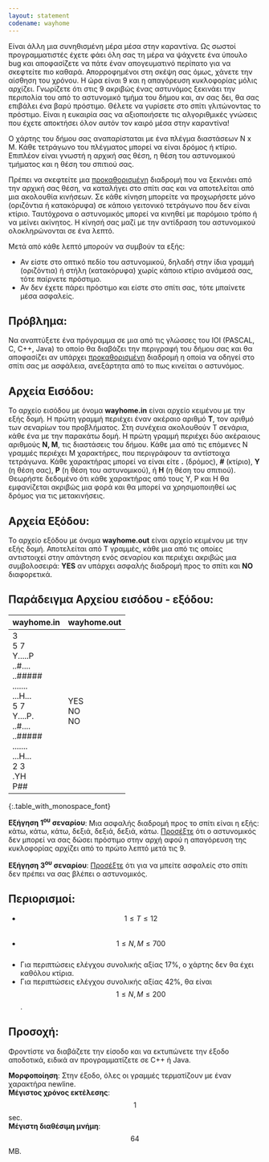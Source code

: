 ```yaml
---
layout: statement
codename: wayhome
---
```


Είναι άλλη μια συνηθισμένη μέρα μέσα στην καραντίνα. Ως σωστοί προγραμματιστές έχετε φάει όλη σας τη μέρα να ψάχνετε ένα ύπουλο bug και αποφασίζετε να πάτε έναν απογευματινό περίπατο για να σκεφτείτε πιο καθαρά. 
Απορροφημένοι στη σκέψη σας όμως, χάνετε την αίσθηση του χρόνου. Η ώρα είναι 9 και η απαγόρευση κυκλοφορίας μόλις αρχίζει. 
Γνωρίζετε ότι στις 9 ακριβώς ένας αστυνόμος ξεκινάει την περιπολία του από το αστυνομικό τμήμα του δήμου και, αν σας δει, θα σας επιβάλει ένα βαρύ πρόστιμο. Θέλετε να γυρίσετε στο σπίτι γλιτώνοντας το πρόστιμο. 
Είναι η ευκαιρία σας να αξιοποιήσετε τις αλγοριθμικές γνώσεις που έχετε αποκτήσει όλον αυτόν τον καιρό μέσα στην καραντίνα!

Ο χάρτης του δήμου σας αναπαρίσταται με ένα πλέγμα διαστάσεων N x M. Κάθε τετράγωνο του πλέγματος μπορεί να είναι δρόμος ή κτίριο.
Επιπλέον είναι γνωστή η αρχική σας θέση, η θέση του αστυνομικού τμήματος και η θέση του σπιτιού σας.

Πρέπει να σκεφτείτε μια <u>προκαθορισμένη</u> διαδρομή που να ξεκινάει από την αρχική σας θέση, να καταλήγει στο σπίτι σας και να αποτελείται από μια ακολουθία κινήσεων. 
Σε κάθε κίνηση μπορείτε να προχωρήσετε μόνο (οριζόντια ή κατακόρυφα) σε κάποιο γειτονικό τετράγωνο που δεν είναι κτίριο. 
Ταυτόχρονα ο αστυνομικός μπορεί να κινηθεί με παρόμοιο τρόπο ή να μείνει ακίνητος. Η κίνησή σας μαζί με την αντίδραση του αστυνομικού ολοκληρώνονται σε ένα λεπτό.

Μετά από κάθε λεπτό μπορούν να συμβούν τα εξής:
* Αν είστε στο οπτικό πεδίο του αστυνομικού, δηλαδή στην ίδια γραμμή (οριζόντια) ή στήλη (κατακόρυφα) χωρίς κάποιο κτίριο ανάμεσά σας, τότε παίρνετε πρόστιμο.
* Αν δεν έχετε πάρει πρόστιμο και είστε στο σπίτι σας, τότε μπαίνετε μέσα ασφαλείς.

## Πρόβλημα:

Να αναπτύξετε ένα πρόγραμμα σε μια από τις γλώσσες του IOI (PASCAL, C, C++, Java) το οποίο θα διαβάζει την περιγραφή του δήμου σας και θα αποφασίζει αν υπάρχει <u>προκαθορισμένη</u> διαδρομή η οποία να οδηγεί στο σπίτι σας με ασφάλεια, ανεξάρτητα από το πως κινείται ο αστυνόμος.

## Αρχεία Εισόδου:

Το αρχείο εισόδου με όνομα **wayhome.in** είναι αρχείο κειμένου με την εξής δομή. Η πρώτη γραμμή περιέχει έναν ακέραιο αριθμό <b>T</b>, τον αριθμό των σεναρίων του προβλήματος. Στη συνέχεια ακολουθούν T σενάρια, κάθε ένα με την παρακάτω δομή.
Η πρώτη γραμμή περιέχει δύο ακέραιους αριθμούς <b>N, M</b>, τις διαστάσεις του δήμου. Κάθε μια από τις επόμενες Ν γραμμές περιέχει Μ χαρακτήρες, που περιγράφουν τα αντίστοιχα τετράγωνα. 
Κάθε χαρακτήρας μπορεί να είναι είτε <b>.</b> (δρόμος), <b>#</b> (κτίριο), <b>Y</b> (η θέση σας), <b>P</b> (η θέση του αστυνομικού), ή <b>H</b> (η θέση του σπιτιού).
Θεωρήστε δεδομένο ότι κάθε χαρακτήρας από τους Y, P και H θα εμφανίζεται ακριβώς μια φορά και θα μπορεί να χρησιμοποιηθεί ως δρόμος για τις μετακινήσεις.

## Αρχεία Εξόδου:

Το αρχείο εξόδου με όνομα **wayhome.out** είναι αρχείο κειμένου με την εξής δομή. Αποτελείται από Τ γραμμές, κάθε μια από τις οποίες αντιστοιχεί στην απάντηση ενός σεναρίου και περιέχει ακριβώς μια συμβολοσειρά: <b>YES</b> αν υπάρχει ασφαλής διαδρομή προς το σπίτι και <b>NO</b> διαφορετικά.


## Παράδειγμα Αρχείου εισόδου - εξόδου:

| **wayhome.in**      | **wayhome.out** |
| :--- | :--- |
| 3<br>5 7<br>Y\.\.\.\.\.P<br>\.\.#\.\.\.\.<br>\.\.#####<br>\.\.\.\.\.\.\.<br>\.\.\.H\.\.\.<br>5 7<br>Y\.\.\.\.P\.<br>\.\.#\.\.\.\.<br>\.\.#####<br>\.\.\.\.\.\.\.<br>\.\.\.H\.\.\.<br>2 3<br>\.YH<br>P## | YES<br>NO<br>NO |
{:.table_with_monospace_font}

**Εξήγηση 1<sup>ου</sup> σεναρίου**: Μια ασφαλής διαδρομή προς το σπίτι είναι η εξής: κάτω, κάτω, κάτω, δεξιά, δεξιά, δεξιά, κάτω. <u>Προσέξτε</u> ότι ο αστυνομικός δεν μπορεί να σας δώσει πρόστιμο στην αρχή αφού η απαγόρευση της κυκλοφορίας αρχίζει από το πρώτο λεπτό μετά τις 9.

**Εξήγηση 3<sup>ου</sup> σεναρίου**: <u>Προσέξτε</u> ότι για να μπείτε ασφαλείς στο σπίτι δεν πρέπει να σας βλέπει ο αστυνομικός.


## Περιορισμοί:

 * $$1 \leq T \leq 12$$<br>
 * $$1 \leq N, M \leq 700$$<br>
 * Για περιπτώσεις ελέγχου συνολικής αξίας 17%, ο χάρτης δεν θα έχει καθόλου κτίρια.<br>
 * Για περιπτώσεις ελέγχου συνολικής αξίας 42%, θα είναι $$1 \leq N, Μ \leq 200$$.<br>
 
## Προσοχή:

Φροντίστε να διαβάζετε την είσοδο και να εκτυπώνετε την έξοδο αποδοτικά, ειδικά αν προγραμματίζετε σε C++ ή Java.

**Μορφοποίηση**: Στην έξοδο, όλες οι γραμμές τερματίζουν με έναν χαρακτήρα newline.<br>
**Μέγιστος χρόνος εκτέλεσης**: $$1$$ sec.<br>
**Μέγιστη διαθέσιμη μνήμη**: $$64$$ MB.<br>
